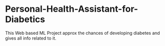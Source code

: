 # Personal-Health-Assistant-for-Diabetics
This Web based ML Project approx the chances of developing diabetes and gives all info related to it.
